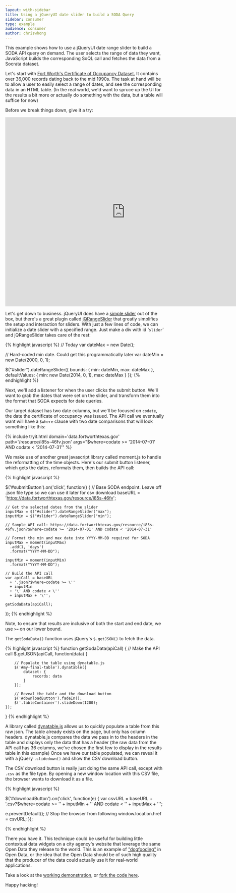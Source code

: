 ```yaml
---
layout: with-sidebar
title: Using a jQueryUI date slider to build a SODA Query
sidebar: consumer
type: example
audience: consumer
author: chriswhong
---
```


This example shows how to use a jQueryUI date range slider to build a SODA API query on demand. The user selects the range of data they want, JavaScript builds the corresponding SoQL call and fetches the data from a Socrata dataset.

Let's start with [Fort Worth's Certificate of Occupancy Dataset.](https://data.fortworthtexas.gov/Development-Permitting/Certificate-Of-Occupancy/i85s-46fv) It contains over 36,000 records dating back to the mid 1990s. The task at hand will be to allow a user to easily select a range of dates, and see the corresponding data in an HTML table. (In the real world, we'd want to spruce up the UI for the results a bit more or actually do something with the data, but a table will suffice for now)

Before we break things down, give it a try:

<iframe width="758" height="600" src="http://chriswhong.github.io/sodaDateQuery/" frameborder="0" allowfullscreen></iframe>

Let's get down to business. jQueryUI does have a [simple slider](http://jqueryui.com/slider/) out of the box, but there's a great plugin called [jQRangeSlider](http://ghusse.github.io/jQRangeSlider/) that greatly simplifies the setup and interaction for sliders. With just a few lines of code, we can initialize a date slider with a specified range. Just make a div with id '`slider`' and jQRangeSlider takes care of the rest:

{% highlight javascript %}
// Today
var dateMax = new Date();

// Hard-coded min date. Could get this programmatically later
var dateMin = new Date(2000, 0, 1);

$("#slider").dateRangeSlider({
    bounds: {
        min: dateMin,
        max: dateMax
    },
    defaultValues: {
        min: new Date(2014, 0, 1),
        max: dateMax
    }
});
{% endhighlight %}

Next, we'll add a listener for when the user clicks the submit button. We'll want to grab the dates that were set on the slider, and transform them into the format that SODA expects for date queries.

Our target dataset has two date columns, but we'll be focused on `codate`, the date the certificate of occupancy was issued. The API call we eventually want will have a `$where` clause with two date comparisons that will look something like this:

{% include tryit.html domain='data.fortworthtexas.gov' path='/resource/i85s-46fv.json' args="$where=codate >= '2014-07-01' AND codate < '2014-07-31'" %}

We make use of another great javascript library called moment.js to handle the reformatting of the time objects. Here's our submit button listener, which gets the dates, reformats them, then builds the API call:

{% highlight javascript %}

$('#submitButton').on('click', function() {
    // Base SODA endpoint. Leave off .json file type so we can use it later for csv download
    baseURL = 'https://data.fortworthtexas.gov/resource/i85s-46fv';

    // Get the selected dates from the slider
    inputMax = $("#slider").dateRangeSlider("max");
    inputMin = $("#slider").dateRangeSlider("min");

    // Sample API call: https://data.fortworthtexas.gov/resource/i85s-46fv.json?$where=codate >= '2014-07-01' AND codate < '2014-07-31'

    // Format the min and max date into YYYY-MM-DD required for SODA
    inputMax = moment(inputMax)
      .add(1, 'days')
      .format("YYYY-MM-DD");

    inputMin = moment(inputMin)
      .format("YYYY-MM-DD");

    // Build the API call
    var apiCall = baseURL 
      + '.json?$where=codate >= \''
      + inputMin 
      + '\' AND codate < \'' 
      + inputMax + '\'';

    getSodaData(apiCall);
});
{% endhighlight %}

Note, to ensure that results are inclusive of both the start and end date, we use `>=` on our lower bound.

The `getSodaData()` function uses jQuery's `$.getJSON()` to fetch the data.

{% highlight javascript %}
function getSodaData(apiCall) {
  // Make the API call
   $.getJSON(apiCall, function(data) {

        // Populate the table using dynatable.js
        $('#my-final-table').dynatable({
            dataset: {
                records: data
            }
        });

        // Reveal the table and the download button
        $('#downloadButton').fadeIn();
        $('.tableContainer').slideDown(1200);
    });
}
{% endhighlight %}

A library called [dynatable.js](http://www.dynatable.com/) allows us to quickly populate a table from this raw json. The table already exists on the page, but only has column headers. dynatable.js compares the data we pass in to the headers in the table and displays only the data that has a header (the raw data from the API call has 36 columns, we've chosen the first few to display in the results table in this example) Once we have our table populated, we can reveal it with a jQuery `.slidedown()` and show the CSV download button. 

The CSV download button is really just doing the same API call, except with `.csv` as the file type. By opening a new window location with this CSV file, the browser wants to download it as a file.

{% highlight javascript %}

$('#downloadButton').on('click', function(e) {
  var csvURL = baseURL 
    + '.csv?$where=codate >= \'' 
    + inputMin 
    + '\' AND codate < \'' 
    + inputMax + '\'';

  e.preventDefault(); // Stop the browser from following
  window.location.href = csvURL;
}); 

{% endhighlight %}

There you have it. This technique could be useful for building little contextual data widgets on a city agency's website that leverage the same Open Data they release to the world. This is an example of ["dogfooding"](http://www.antheawatsonstrong.com/writing/2014/9/25/hey-uncle-sam-eat-your-own-dogfood) in Open Data, or the idea that the Open Data should be of such high quality that the producer of the data could actually use it for real-world applications. 

Take a look at the [working demonstration](http://chriswhong.github.io/sodaDateQuery/), or [fork the code here](https://github.com/chriswhong/sodaDateQuery).

Happy hacking!

